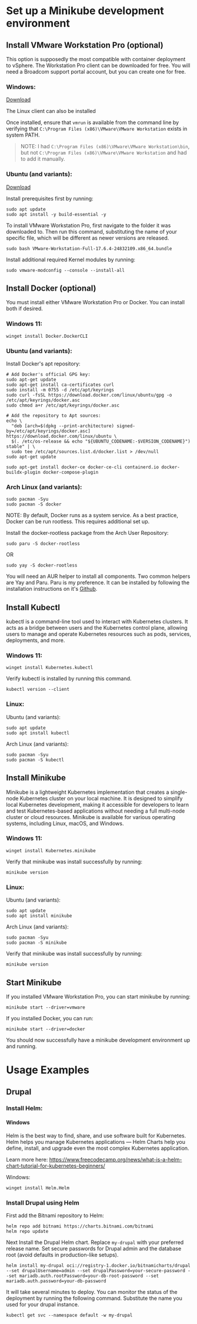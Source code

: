 # Set up a Minikube development environment
## Install VMware Workstation Pro (optional)
This option is supposedly the most compatible with container deployment to vSphere. The Workstation Pro client can be downloaded for free. You will need a Broadcom support portal account, but you can create one for free.

### Windows: 
[Download](https://support.broadcom.com/group/ecx/productfiles?subFamily=VMware%20Workstation%20Pro&displayGroup=VMware%20Workstation%20Pro%2017.0%20for%20Windows&release=17.6.4&os=&servicePk=&language=EN&freeDownloads=true)

The Linux client can also be installed 

Once installed, ensure that `vmrun` is available from the command line by verifying that `C:\Program Files (x86)\VMware\VMware Workstation` exists in system PATH. 

> NOTE: I had `C:\Program Files (x86)\VMware\VMware Workstation\bin`, but not `C:\Program Files (x86)\VMware\VMware Workstation` and had to add it manually.

### Ubuntu (and variants): 
[Download](https://support.broadcom.com/group/ecx/productfiles?subFamily=VMware%20Workstation%20Pro&displayGroup=VMware%20Workstation%20Pro%2017.0%20for%20Linux&release=17.6.4&os=&servicePk=&language=EN&freeDownloads=true)

Install prerequisites first by running: 
```
sudo apt update
sudo apt install -y build-essential -y
```

To install VMware Workstation Pro, first navigate to the folder it was downloaded to. Then run this command, substituting the name of your specific file, which will be different as newer versions are released.
```
sudo bash VMware-Workstation-Full-17.6.4-24832109.x86_64.bundle
```

Install additional required Kernel modules by running:
```
sudo vmware-modconfig --console --install-all
```

## Install Docker (optional)
You must install either VMware Workstation Pro or Docker. You can install both if desired.

### Windows 11:  
```
winget install Docker.DockerCLI
```

### Ubuntu (and variants):  
Install Docker's apt repository:
```
# Add Docker's official GPG key:
sudo apt-get update
sudo apt-get install ca-certificates curl
sudo install -m 0755 -d /etc/apt/keyrings
sudo curl -fsSL https://download.docker.com/linux/ubuntu/gpg -o /etc/apt/keyrings/docker.asc
sudo chmod a+r /etc/apt/keyrings/docker.asc

# Add the repository to Apt sources:
echo \
  "deb [arch=$(dpkg --print-architecture) signed-by=/etc/apt/keyrings/docker.asc] https://download.docker.com/linux/ubuntu \
  $(. /etc/os-release && echo "${UBUNTU_CODENAME:-$VERSION_CODENAME}") stable" | \
  sudo tee /etc/apt/sources.list.d/docker.list > /dev/null
sudo apt-get update
```
```
sudo apt-get install docker-ce docker-ce-cli containerd.io docker-buildx-plugin docker-compose-plugin
```

### Arch Linux (and variants):  
```
sudo pacman -Syu
sudo pacman -S docker
```
NOTE: By default, Docker runs as a system service. As a best practice, Docker can be run rootless. This requires additional set up.

Install the docker-rootless package from the Arch User Repository: 
```
sudo paru -S docker-rootless
```
OR
```
sudo yay -S docker-rootless
```
You will need an AUR helper to install all components. Two common helpers are Yay and Paru. Paru is my preference. It can be installed by following the installation instructions on it's [Github](https://github.com/Morganamilo/paru).

## Install Kubectl
kubectl is a command-line tool used to interact with Kubernetes clusters. It acts as a bridge between users and the Kubernetes control plane, allowing users to manage and operate Kubernetes resources such as pods, services, deployments, and more.

### Windows 11: 
```
winget install Kubernetes.kubectl
```
Verify kubectl is installed by running this command.
```
kubectl version --client
```
### Linux:
Ubuntu (and variants):  
```
sudo apt update
sudo apt install kubectl
```

Arch Linux (and variants):
```
sudo pacman -Syu
sudo pacman -S kubectl
```

## Install Minikube
Minikube is a lightweight Kubernetes implementation that creates a single-node Kubernetes cluster on your local machine. It is designed to simplify local Kubernetes development, making it accessible for developers to learn and test Kubernetes-based applications without needing a full multi-node cluster or cloud resources. Minikube is available for various operating systems, including Linux, macOS, and Windows.

### Windows 11:
```
winget install Kubernetes.minikube
```
Verify that minikube was install successfully by running:
```
minikube version
```

### Linux:
Ubuntu (and variants):  
```
sudo apt update
sudo apt install minikube
```

Arch Linux (and variants):
```
sudo pacman -Syu
sudo pacman -S minikube
```
Verify that minikube was install successfully by running:
```
minikube version
```

## Start Minikube
If you installed VMware Workstation Pro, you can start minikube by running: 
```
minikube start --driver=vmware
```
If you installed Docker, you can run: 
```
minikube start --driver=docker
```
You should now successfully have a minikube development environment up and running. 

# Usage Examples
## Drupal
### Install Helm:
#### Windows
Helm is the best way to find, share, and use software built for Kubernetes. Helm helps you manage Kubernetes applications — Helm Charts help you define, install, and upgrade even the most complex Kubernetes application.

Learn more here: https://www.freecodecamp.org/news/what-is-a-helm-chart-tutorial-for-kubernetes-beginners/

Windows: 
```
winget install Helm.Helm
```
### Install Drupal using Helm
First add the Bitnami repository to Helm:
```
helm repo add bitnami https://charts.bitnami.com/bitnami
helm repo update
```
Next Install the Drupal Helm chart. Replace `my-drupal` with your preferred release name. Set secure passwords for Drupal admin and the database root (avoid defaults in production-like setups).
```
helm install my-drupal oci://registry-1.docker.io/bitnamicharts/drupal --set drupalUsername=admin --set drupalPassword=your-secure-password --set mariadb.auth.rootPassword=your-db-root-password --set mariadb.auth.password=your-db-password
```
It will take several minutes to deploy. You can monitor the status of the deployment by running the following command. Substitute the name you used for your drupal instance. 
```
kubectl get svc --namespace default -w my-drupal
``` 